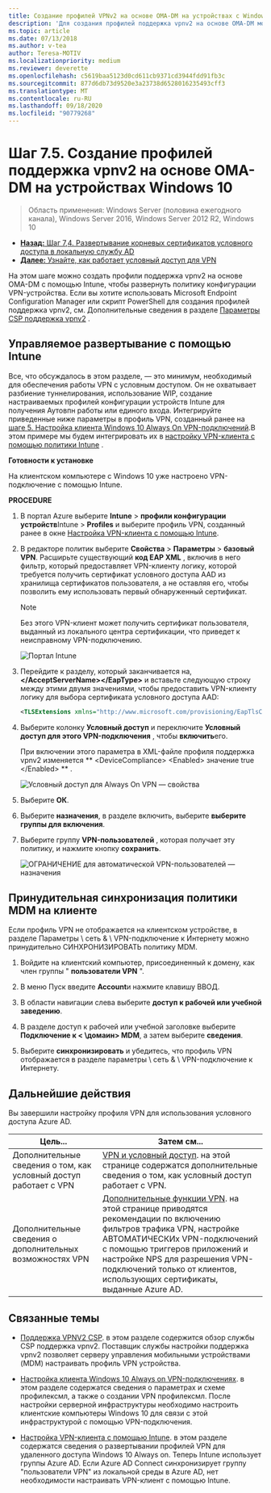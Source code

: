 ```yaml
---
title: Создание профилей VPNv2 на основе OMA-DM на устройствах с Windows 10
description: 'Для создания профилей поддержка vpnv2 на основе OMA-DM можно использовать один из двух методов. '
ms.topic: article
ms.date: 07/13/2018
ms.author: v-tea
author: Teresa-MOTIV
ms.localizationpriority: medium
ms.reviewer: deverette
ms.openlocfilehash: c5619baa5123d0cd611cb9371cd3944fdd91fb3c
ms.sourcegitcommit: 877d6db73d9520e3a23738d6528016235493cff3
ms.translationtype: MT
ms.contentlocale: ru-RU
ms.lasthandoff: 09/18/2020
ms.locfileid: "90779268"
---
```

# <a name="step-75-create-oma-dm-based-vpnv2-profiles-to-windows-10-devices"></a>Шаг 7.5. Создание профилей поддержка vpnv2 на основе OMA-DM на устройствах Windows 10

>Область применения: Windows Server (половина ежегодного канала), Windows Server 2016, Windows Server 2012 R2, Windows 10

- [**Назад:** Шаг 7,4. Развертывание корневых сертификатов условного доступа в локальную службу AD](vpn-deploy-cond-access-root-cert-to-on-premise-ad.md)
- [**Далее:** Узнайте, как работает условный доступ для VPN](/windows/access-protection/vpn/vpn-conditional-access)

На этом шаге можно создать профили поддержка vpnv2 на основе OMA-DM с помощью Intune, чтобы развернуть политику конфигурации VPN-устройства. Если вы хотите использовать Microsoft Endpoint Configuration Manager или скрипт PowerShell для создания профилей поддержка vpnv2, см. Дополнительные сведения в разделе [Параметры CSP поддержка vpnv2](/windows/client-management/mdm/vpnv2-csp) .

## <a name="managed-deployment-using-intune"></a>Управляемое развертывание с помощью Intune

Все, что обсуждалось в этом разделе, — это минимум, необходимый для обеспечения работы VPN с условным доступом. Он не охватывает разбиение туннелирования, использование WIP, создание настраиваемых профилей конфигурации устройств Intune для получения Аутовпн работы или единого входа. Интегрируйте приведенные ниже параметры в профиль VPN, созданный ранее на [шаге 5. Настройка клиента Windows 10 Always On VPN-подключений](always-on-vpn/deploy/vpn-deploy-client-vpn-connections.md).В этом примере мы будем интегрировать их в [настройку VPN-клиента с помощью политики Intune](always-on-vpn/deploy/vpn-deploy-client-vpn-connections.md#configure-the-vpn-client-by-using-intune) .

**Готовности к установке**

На клиентском компьютере с Windows 10 уже настроено VPN-подключение с помощью Intune.


**PROCEDURE**

1. В портал Azure выберите **Intune**  >  **профили конфигурации устройств**Intune  >  **Profiles** и выберите профиль VPN, созданный ранее в окне [Настройка VPN-клиента с помощью Intune](always-on-vpn/deploy/vpn-deploy-client-vpn-connections.md#configure-the-vpn-client-by-using-intune).

2. В редакторе политик выберите **Свойства**  >  **Параметры**  >  **базовый VPN**. Расширьте существующий **код EAP XML** , включив в него фильтр, который предоставляет VPN-клиенту логику, которой требуется получить сертификат условного доступа AAD из хранилища сертификатов пользователя, а не оставляя его, чтобы позволить ему использовать первый обнаруженный сертификат.

    >[!NOTE]
    >Без этого VPN-клиент может получить сертификат пользователя, выданный из локального центра сертификации, что приведет к неисправному VPN-подключению.

    ![Портал Intune](../../media/Always-On-Vpn/intune-eap-xml.png)

3. Перейдите к разделу, который заканчивается на, **\</AcceptServerName>\</EapType>** и вставьте следующую строку между этими двумя значениями, чтобы предоставить VPN-клиенту логику для выбора сертификата условного доступа AAD:

    ```XML
    <TLSExtensions xmlns="http://www.microsoft.com/provisioning/EapTlsConnectionPropertiesV2"><FilteringInfo xmlns="http://www.microsoft.com/provisioning/EapTlsConnectionPropertiesV3"><EKUMapping><EKUMap><EKUName>AAD Conditional Access</EKUName><EKUOID>1.3.6.1.4.1.311.87</EKUOID></EKUMap></EKUMapping><ClientAuthEKUList Enabled="true"><EKUMapInList><EKUName>AAD Conditional Access</EKUName></EKUMapInList></ClientAuthEKUList></FilteringInfo></TLSExtensions>
    ```

4. Выберите колонку **Условный доступ** и переключите **Условный доступ для этого VPN-подключения** , чтобы **включить**его.

   При включении этого параметра в XML-файле профиля поддержка vpnv2 изменяется ** \<DeviceCompliance> \<Enabled> значение true \</Enabled> ** .

    ![Условный доступ для Always On VPN — свойства](../../media/Always-On-Vpn/vpn-conditional-access-azure-ad.png)

5. Выберите **ОК**.

6. Выберите **назначения**, в разделе включить, выберите **выберите группы для включения**.

7. Выберите группу **VPN-пользователей** , которая получает эту политику, и нажмите кнопку **сохранить**.

    ![ОГРАНИЧЕНИЕ для автоматической VPN-пользователей — назначения](../../media/Always-On-Vpn/cap-for-auto-vpn-users-assignments.png)

## <a name="force-mdm-policy-sync-on-the-client"></a>Принудительная синхронизация политики MDM на клиенте

Если профиль VPN не отображается на клиентском устройстве, в разделе Параметры \\ сеть & \\ VPN-подключение к Интернету можно принудительно СИНХРОНИЗИРОВАТЬ политику MDM.

1. Войдите на клиентский компьютер, присоединенный к домену, как член группы " **пользователи VPN** ".

2. В меню Пуск введите **Account**и нажмите клавишу ВВОД.

3. В области навигации слева выберите **доступ к рабочей или учебной заведению**.

4. В разделе доступ к рабочей или учебной заголовке выберите **Подключение к < \домаин> MDM**, а затем выберите **сведения**.

5. Выберите **синхронизировать** и убедитесь, что профиль VPN отображается в разделе параметры \\ сеть & \\ VPN-подключение к Интернету.


## <a name="next-steps"></a>Дальнейшие действия

Вы завершили настройку профиля VPN для использования условного доступа Azure AD.

|Цель...  |Затем см...  |
|---------|---------|
|Дополнительные сведения о том, как условный доступ работает с VPN  |[VPN и условный доступ](/windows/access-protection/vpn/vpn-conditional-access). на этой странице содержатся дополнительные сведения о том, как условный доступ работает с VPN.      |
|Дополнительные сведения о дополнительных возможностях VPN  |[Дополнительные функции VPN](always-on-vpn/deploy/always-on-vpn-adv-options.md#advanced-vpn-features). на этой странице приводятся рекомендации по включению фильтров трафика VPN, настройке АВТОМАТИЧЕСКИх VPN-подключений с помощью триггеров приложений и настройке NPS для разрешения VPN-подключений только от клиентов, использующих сертификаты, выданные Azure AD.        |


## <a name="related-topics"></a>Связанные темы

- [Поддержка VPNV2 CSP](/windows/client-management/mdm/vpnv2-csp). в этом разделе содержится обзор службы CSP поддержка vpnv2. Поставщик службы настройки поддержка vpnv2 позволяет серверу управления мобильными устройствами (MDM) настраивать профиль VPN устройства.

- [Настройка клиента Windows 10 Always on VPN-подключениях](./always-on-vpn/deploy/vpn-deploy-client-vpn-connections.md). в этом разделе содержатся сведения о параметрах и схеме профилексмл, а также о создании VPN профилексмл. После настройки серверной инфраструктуры необходимо настроить клиентские компьютеры Windows 10 для связи с этой инфраструктурой с помощью VPN-подключения.

- [Настройка VPN-клиента с помощью Intune](./always-on-vpn/deploy/vpn-deploy-client-vpn-connections.md#configure-the-vpn-client-by-using-intune). в этом разделе содержатся сведения о развертывании профилей VPN для удаленного доступа Windows 10 Always on. Теперь Intune использует группы Azure AD. Если Azure AD Connect синхронизирует группу "пользователи VPN" из локальной среды в Azure AD, нет необходимости настраивать VPN-клиент с помощью Intune.
